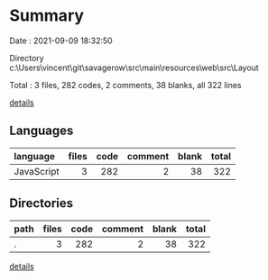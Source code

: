 # Summary

Date : 2021-09-09 18:32:50

Directory c:\Users\vincent\git\savagerow\src\main\resources\web\src\Layout

Total : 3 files,  282 codes, 2 comments, 38 blanks, all 322 lines

[details](details.md)

## Languages
| language | files | code | comment | blank | total |
| :--- | ---: | ---: | ---: | ---: | ---: |
| JavaScript | 3 | 282 | 2 | 38 | 322 |

## Directories
| path | files | code | comment | blank | total |
| :--- | ---: | ---: | ---: | ---: | ---: |
| . | 3 | 282 | 2 | 38 | 322 |

[details](details.md)